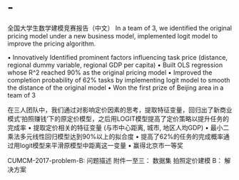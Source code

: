 # -
全国大学生数学建模竞赛报告（中文）
In a team of 3, we identified the original pricing model under a new business model, implemented logit model to improve the pricing algorithm. 

•	Innovatively Identified prominent factors influencing task price (distance, regional dummy variable, regional GDP per capita)
•	Built OLS regression whose R^2 reached 90% as the original pricing model 
•	Improved the completion probability of 62% tasks by implementing logit model to smooth the distance of the original model
•	Won the first prize of Beijing area in a team of 3

在三人团队中，我们通过对影响定价因素的思考，提取特征变量，回归出了新商业模式‘拍照赚钱’下的原定价模型，之后用LOGIT模型提高了定价策略以提升任务的完成率
•	 提取定价相关的特征变量 (与市中心距离, 城市, 地区人均GDP)
•	 最小二乘法多元线性回归模型达到90%以上的拟合度
•  提高了62%的任务的完成概率通过用logit模型来平滑原模型中距离这一变量
•	 赢得北京市一等奖

CUMCM-2017-problem-B:  问题描述
附件一至三： 数据集
拍照定价建模 B： 解决方案
